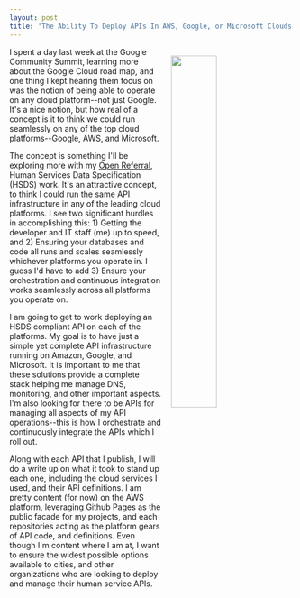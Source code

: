 ```yaml
---
layout: post
title: 'The Ability To Deploy APIs In AWS, Google, or Microsoft Clouds'
---
```

<p><img style="padding: 15px;" src="http://kinlane-productions.s3.amazonaws.com/api_evangelist_site/blog/bw_google_aws_microsoft.png" alt="" width="40%" align="right" /></p>
<p>I spent a day last week at the Google Community Summit, learning more about the Google Cloud road map, and one thing I kept hearing them focus on was the notion of being able to operate on any cloud platform--not just Google. It's a nice notion, but how real of a concept is it to think we could run seamlessly on any of the top cloud platforms--Google, AWS, and Microsoft.&nbsp;</p>
<p>The concept is something I'll be exploring more with my <a href="https://openreferral.org/">Open Referral</a>, Human Services Data Specification (HSDS) work. It's an attractive concept, to think I could run the same API infrastructure in any of the leading cloud platforms. I see two significant hurdles in accomplishing this: 1) Getting the developer and IT staff (me) up to speed, and 2) Ensuring your databases and code all runs and scales seamlessly whichever platforms you operate in. I guess I'd have to add 3) Ensure your orchestration and continuous integration works seamlessly across all platforms you operate on.</p>
<p>I am going to get to work deploying an HSDS compliant API on each of the platforms. My goal is to have just a simple yet complete API infrastructure running on Amazon, Google, and Microsoft. It is important to me that these solutions provide a complete stack helping me manage DNS, monitoring, and other important aspects. I'm also looking for there to be APIs for managing all aspects of my API operations--this is how I orchestrate and continuously integrate the APIs which I roll out.</p>
<p>Along with each API that I publish, I will do a write up on what it took to stand up each one, including the cloud services I used, and their API definitions. I am pretty content (for now) on the AWS platform, leveraging Github Pages as the public facade for my projects, and each repositories acting as the platform gears of API code, and definitions. Even though I'm content where I am at, I want to ensure the widest possible options available to cities, and other organizations who are looking to deploy and manage their human service APIs.</p>